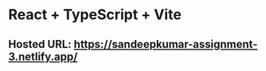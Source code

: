 # React + TypeScript + Vite

## Hosted URL: https://sandeepkumar-assignment-3.netlify.app/

```

```
